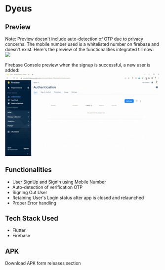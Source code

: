 # Dyeus

## Preview

Note: Preview doesn't include auto-detection of OTP due to privacy concerns. The mobile number used is a whitelisted
number on firebase and doesn't exist. Here's the preview of the functionalities integrated till now:
<br />
<img width="20%" src="https://github.com/srockstech/dyeus/blob/main/images/preview.gif">

Firebase Console preview when the signup is successful, a new user is added:
<img height="20%" src="https://github.com/srockstech/dyeus/blob/main/images/preview_firebase.gif">

## Functionalities

- User SignUp and SignIn using Mobile Number
- Auto-detection of verification OTP
- Signing Out User
- Retaining User's Login status after app is closed and relaunched
- Proper Error handling

## Tech Stack Used

- Flutter
- Firebase

## APK

Download APK form releases section